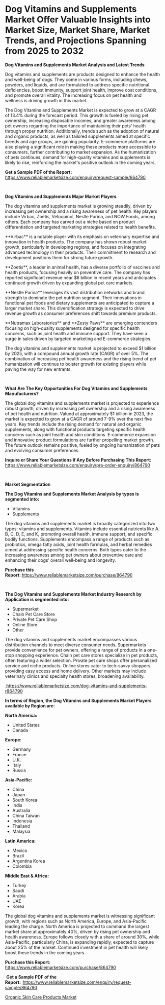 <p><h1>Dog Vitamins and Supplements Market Offer Valuable Insights into Market Size, Market Share, Market Trends, and Projections Spanning from 2025 to 2032</h1></p><p><strong>Dog Vitamins and Supplements Market Analysis and Latest Trends</strong></p>
<p><p>Dog vitamins and supplements are products designed to enhance the health and well-being of dogs. They come in various forms, including chews, powders, and liquids, and are formulated to address specific nutritional deficiencies, boost immunity, support joint health, improve coat conditions, and promote overall vitality. The increasing focus on pet health and wellness is driving growth in this market.</p><p>The Dog Vitamins and Supplements Market is expected to grow at a CAGR of 13.4% during the forecast period. This growth is fueled by rising pet ownership, increasing disposable incomes, and greater awareness among pet owners regarding the importance of maintaining their pets' health through proper nutrition. Additionally, trends such as the adoption of natural and organic products, as well as tailored supplements aimed at specific breeds and age groups, are gaining popularity. E-commerce platforms are also playing a significant role in making these products more accessible to consumers, further contributing to market expansion. As the humanization of pets continues, demand for high-quality vitamins and supplements is likely to rise, reinforcing the market's positive outlook in the coming years.</p></p>
<p><strong>Get a Sample PDF of the Report:&nbsp;</strong> <a href="https://www.reliablemarketsize.com/enquiry/request-sample/864790?utm_campaign=2242&utm_medium=2&utm_source=Github&utm_content=ia&utm_term=07022025&utm_id=dog-vitamins-and-supplements">https://www.reliablemarketsize.com/enquiry/request-sample/864790</a></p>
<p>&nbsp;</p>
<p><strong>Dog Vitamins and Supplements Major Market Players</strong></p>
<p><p>The dog vitamins and supplements market is growing steadily, driven by increasing pet ownership and a rising awareness of pet health. Key players include Virbac, Zoetis, Vetoquinol, Nestle Purina, and NOW Foods, among others. Each company has carved out a niche based on product differentiation and targeted marketing strategies related to health benefits.</p><p>**Virbac** is a notable player with its emphasis on veterinary expertise and innovation in health products. The company has shown robust market growth, particularly in developing regions, and focuses on integrating advanced technology in their products. Their commitment to research and development positions them for strong future growth.</p><p>**Zoetis**, a leader in animal health, has a diverse portfolio of vaccines and health products, focusing heavily on preventive care. The company has reported significant revenue near $8 billion in recent years and anticipates continued growth driven by expanding global pet care markets.</p><p>**Nestle Purina** leverages its vast distribution networks and brand strength to dominate the pet nutrition segment. Their innovations in functional pet foods and dietary supplements are anticipated to capture a larger market share. This diversification strategy is expected to drive revenue growth as consumer preferences shift towards premium products.</p><p>**Nutramax Laboratories** and **Zesty Paws** are emerging contenders focusing on high-quality supplements designed for specific health concerns, such as joint health and immune support. They have seen a surge in sales driven by targeted marketing and E-commerce strategies.</p><p>The dog vitamins and supplements market is projected to exceed $1 billion by 2025, with a compound annual growth rate (CAGR) of over 5%. The combination of increasing pet health awareness and the rising trend of pet humanization will continue to bolster growth for existing players while paving the way for new entrants.</p></p>
<p>&nbsp;</p>
<p><strong>What Are The Key Opportunities For Dog Vitamins and Supplements Manufacturers?</strong></p>
<p><p>The global dog vitamins and supplements market is projected to experience robust growth, driven by increasing pet ownership and a rising awareness of pet health and nutrition. Valued at approximately $1 billion in 2023, the market is expected to grow at a CAGR of around 7-9% over the next five years. Key trends include the rising demand for natural and organic supplements, along with functional products targeting specific health concerns such as joint health and skin conditions. E-commerce expansion and innovative product formulations are further propelling market growth. The future outlook remains positive, fueled by ongoing humanization of pets and evolving consumer preferences.</p></p>
<p><strong>Inquire or Share Your Questions If Any Before Purchasing This Report:</strong> <a href="https://www.reliablemarketsize.com/enquiry/pre-order-enquiry/864790?utm_campaign=2242&utm_medium=2&utm_source=Github&utm_content=ia&utm_term=07022025&utm_id=dog-vitamins-and-supplements">https://www.reliablemarketsize.com/enquiry/pre-order-enquiry/864790</a></p>
<p>&nbsp;</p>
<p><strong>Market Segmentation</strong></p>
<p><strong>The Dog Vitamins and Supplements Market Analysis by types is segmented into:</strong></p>
<p><ul><li>Vitamins</li><li>Supplements</li></ul></p>
<p><p>The dog vitamins and supplements market is broadly categorized into two types: vitamins and supplements. Vitamins include essential nutrients like A, B, C, D, E, and K, promoting overall health, immune support, and specific bodily functions. Supplements encompass a range of products such as probiotics, omega fatty acids, joint health formulas, and herbal remedies aimed at addressing specific health concerns. Both types cater to the increasing awareness among pet owners about preventive care and enhancing their dogs’ overall well-being and longevity.</p></p>
<p><strong>Purchase this Report:&nbsp;</strong><a href="https://www.reliablemarketsize.com/purchase/864790?utm_campaign=2242&utm_medium=2&utm_source=Github&utm_content=ia&utm_term=07022025&utm_id=dog-vitamins-and-supplements">https://www.reliablemarketsize.com/purchase/864790</a></p>
<p>&nbsp;</p>
<p><strong>The Dog Vitamins and Supplements Market Industry Research by Application is segmented into:</strong></p>
<p><ul><li>Supermarket</li><li>Chain Pet Care Store</li><li>Private Pet Care Shop</li><li>Online Store</li><li>Other</li></ul></p>
<p><p>The dog vitamins and supplements market encompasses various distribution channels to meet diverse consumer needs. Supermarkets provide convenience for pet owners, offering a range of products in a one-stop shopping experience. Chain pet care stores specialize in pet products, often featuring a wider selection. Private pet care shops offer personalized service and niche products. Online stores cater to tech-savvy shoppers, providing easy access and home delivery. Other markets may include veterinary clinics and specialty health stores, broadening availability.</p></p>
<p><a href="https://www.reliablemarketsize.com/dog-vitamins-and-supplements-r864790?utm_campaign=2242&utm_medium=2&utm_source=Github&utm_content=ia&utm_term=07022025&utm_id=dog-vitamins-and-supplements">&nbsp;https://www.reliablemarketsize.com/dog-vitamins-and-supplements-r864790</a></p>
<p><strong>In terms of Region, the Dog Vitamins and Supplements Market Players available by Region are:</strong></p>
<p>
    <p> <strong> North America: </strong>
        <ul>
            <li>United States</li>
            <li>Canada</li>
        </ul>
        </p> 
    <p> <strong> Europe: </strong>
        <ul>
            <li>Germany</li>
            <li>France</li>
            <li>U.K.</li>
            <li>Italy</li>
            <li>Russia</li>
        </ul>
        </p> 
    <p> <strong> Asia-Pacific: </strong>
        <ul>
            <li>China</li>
            <li>Japan</li>
            <li>South Korea</li>
            <li>India</li>
            <li>Australia</li>
            <li>China Taiwan</li>
            <li>Indonesia</li>
            <li>Thailand</li>
            <li>Malaysia</li>
        </ul>
        </p> 
    <p> <strong> Latin America: </strong>
        <ul>
            <li>Mexico</li>
            <li>Brazil</li>
            <li>Argentina Korea</li>
            <li>Colombia</li>
        </ul>
        </p> 
    <p> <strong> Middle East & Africa: </strong>
        <ul>
            <li>Turkey</li>
            <li>Saudi</li>
            <li>Arabia</li>
            <li>UAE</li>
            <li>Korea</li>
        </ul>
    </p>
    </p>
<p><p>The global dog vitamins and supplements market is witnessing significant growth, with regions such as North America, Europe, and Asia-Pacific leading the charge. North America is projected to command the largest market share at approximately 40%, driven by rising pet ownership and health awareness. Europe follows closely with a share of around 30%, while Asia-Pacific, particularly China, is expanding rapidly, expected to capture about 25% of the market. Continued investment in pet health will likely boost these trends in the coming years.</p></p>
<p><strong>Purchase this Report: </strong><a href="https://www.reliablemarketsize.com/purchase/864790?utm_campaign=2242&utm_medium=2&utm_source=Github&utm_content=ia&utm_term=07022025&utm_id=dog-vitamins-and-supplements">https://www.reliablemarketsize.com/purchase/864790</a></p>
<p>&nbsp;<strong>Get a Sample PDF of the Report:&nbsp;&nbsp;</strong><a href="https://www.reliablemarketsize.com/enquiry/request-sample/864790?utm_campaign=2242&utm_medium=2&utm_source=Github&utm_content=ia&utm_term=07022025&utm_id=dog-vitamins-and-supplements">https://www.reliablemarketsize.com/enquiry/request-sample/864790</a></p>
<p><strong></strong></p>
<p><p><a href="https://github.com/suleimannichelle7/Market-Research-Report-List-1/blob/main/organic-skin-care-products-market.md?utm_campaign=2242&utm_medium=2&utm_source=Github&utm_content=ia&utm_term=07022025&utm_id=dog-vitamins-and-supplements">Organic Skin Care Products Market</a></p></p>